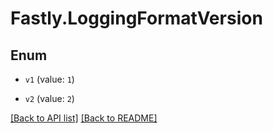# Fastly.LoggingFormatVersion

## Enum


* `v1` (value: `1`)

* `v2` (value: `2`)



[[Back to API list]](../../README.md#endpoints) [[Back to README]](../../README.md)
